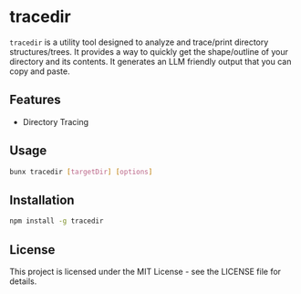 # tracedir

`tracedir` is a utility tool designed to analyze and trace/print directory structures/trees. It provides a way to quickly get the shape/outline of your directory and its contents. It generates an LLM friendly output that you can copy and paste.

## Features

- Directory Tracing

## Usage

```bash
bunx tracedir [targetDir] [options]
```

## Installation

```bash
npm install -g tracedir
```

## License

This project is licensed under the MIT License - see the LICENSE file for details.
